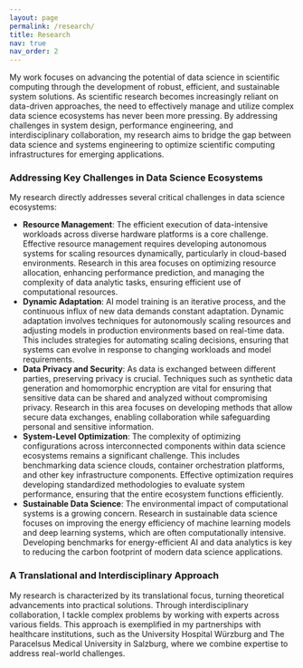 ```yaml
---
layout: page
permalink: /research/
title: Research
nav: true
nav_order: 2
---
```


My work focuses on advancing the potential of data science in scientific computing through the development of robust, efficient, and sustainable system solutions. As scientific research becomes increasingly reliant on data-driven approaches, the need to effectively manage and utilize complex data science ecosystems has never been more pressing. By addressing challenges in system design, performance engineering, and interdisciplinary collaboration, my research aims to bridge the gap between data science and systems engineering to optimize scientific computing infrastructures for emerging applications.

### Addressing Key Challenges in Data Science Ecosystems

My research directly addresses several critical challenges in data science ecosystems:

* __Resource Management__: The efficient execution of data-intensive workloads across diverse hardware platforms is a core challenge. Effective resource management requires developing autonomous systems for scaling resources dynamically, particularly in cloud-based environments. Research in this area focuses on optimizing resource allocation, enhancing performance prediction, and managing the complexity of data analytic tasks, ensuring efficient use of computational resources.
* __Dynamic Adaptation__: AI model training is an iterative process, and the continuous influx of new data demands constant adaptation. Dynamic adaptation involves techniques for autonomously scaling resources and adjusting models in production environments based on real-time data. This includes strategies for automating scaling decisions, ensuring that systems can evolve in response to changing workloads and model requirements.
* __Data Privacy and Security__: As data is exchanged between different parties, preserving privacy is crucial. Techniques such as synthetic data generation and homomorphic encryption are vital for ensuring that sensitive data can be shared and analyzed without compromising privacy. Research in this area focuses on developing methods that allow secure data exchanges, enabling collaboration while safeguarding personal and sensitive information.
* __System-Level Optimization__: The complexity of optimizing configurations across interconnected components within data science ecosystems remains a significant challenge. This includes benchmarking data science clouds, container orchestration platforms, and other key infrastructure components. Effective optimization requires developing standardized methodologies to evaluate system performance, ensuring that the entire ecosystem functions efficiently.
* __Sustainable Data Science__: The environmental impact of computational systems is a growing concern. Research in sustainable data science focuses on improving the energy efficiency of machine learning models and deep learning systems, which are often computationally intensive. Developing benchmarks for energy-efficient AI and data analytics is key to reducing the carbon footprint of modern data science applications.

### A Translational and Interdisciplinary Approach

My research is characterized by its translational focus, turning theoretical advancements into practical solutions. Through interdisciplinary collaboration, I tackle complex problems by working with experts across various fields. This approach is exemplified in my partnerships with healthcare institutions, such as the University Hospital Würzburg and The Paracelsus Medical University in Salzburg, where we combine expertise to address real-world challenges.

